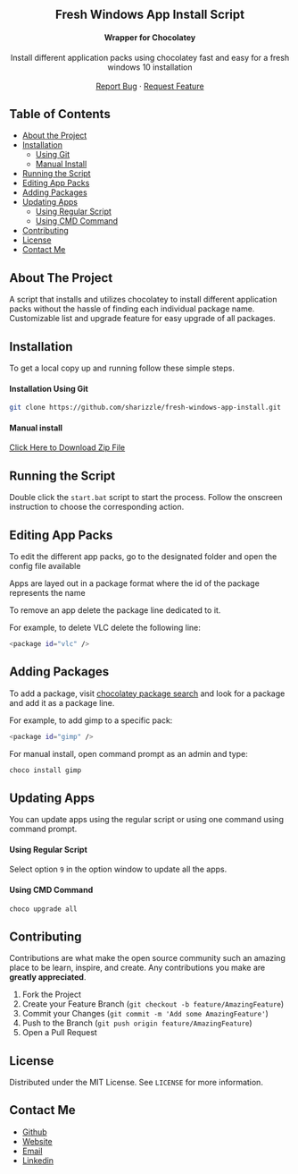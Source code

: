 <p align="center">
  <h2 align="center">Fresh Windows App Install Script</h2>
  <h4 align="center">Wrapper for Chocolatey</h4>

  <p align="center">
    Install different application packs using chocolatey fast and easy for a fresh windows 10 installation
    <br />
    <br />
    <a href="https://github.com/sharizzle/fresh-windows-app-install/issues">Report Bug</a>
    ·
    <a href="https://github.com/sharizzle/fresh-windows-app-install/issues">Request Feature</a>
  </p>
</p>

<!-- TABLE OF CONTENTS -->

## Table of Contents

- [About the Project](#about)
- [Installation](#installation)
  - [Using Git](#git)
  - [Manual Install](#manual)
- [Running the Script](#running)
- [Editing App Packs](#editing)
- [Adding Packages](#adding)
- [Updating Apps](#updating)
  - [Using Regular Script](#regular-script)
  - [Using CMD Command](#cmd-update)
- [Contributing](#contributing)
- [License](#license)
- [Contact Me](#contact)

<!-- ABOUT THE PROJECT -->

## About The Project <span id="about"></span>

A script that installs and utilizes chocolatey to install different application packs without the hassle of finding each individual package name. Customizable list and upgrade feature for easy upgrade of all packages.

<!-- GETTING STARTED -->

## Installation <span id="installation"></span>

To get a local copy up and running follow these simple steps.

#### Installation Using Git <span id="git"></span>

```sh
git clone https://github.com/sharizzle/fresh-windows-app-install.git
```

#### Manual install <span id="manual"></span>

[Click Here to Download Zip File](https://github.com/Sharizzle/fresh-windows-app-install/archive/master.zip)

## Running the Script <span id="running"></span>

Double click the `start.bat` script to start the process. Follow the onscreen instruction to choose the corresponding action.

## Editing App Packs <span id="editing"></span>

To edit the different app packs, go to the designated folder and open the config file available

Apps are layed out in a package format where the id of the package represents the name

To remove an app delete the package line dedicated to it.

For example, to delete VLC delete the following line:

```sh
<package id="vlc" />
```

## Adding Packages <span id="adding"></span>

To add a package, visit [chocolatey package search](https://chocolatey.org/packages) and look for a package and add it as a package line.

For example, to add gimp to a specific pack:

```sh
<package id="gimp" />
```

For manual install, open command prompt as an admin and type:

```sh
choco install gimp
```

## Updating Apps <span id="updating"></span>

You can update apps using the regular script or using one command using command prompt.

#### Using Regular Script <span id="regular-script"></span>

Select option `9` in the option window to update all the apps.

#### Using CMD Command <span id="cmd-update"></span>

```sh
choco upgrade all
```

<!-- CONTRIBUTING -->

## Contributing <span id="contributing"></span>

Contributions are what make the open source community such an amazing place to be learn, inspire, and create. Any contributions you make are **greatly appreciated**.

1. Fork the Project
2. Create your Feature Branch (`git checkout -b feature/AmazingFeature`)
3. Commit your Changes (`git commit -m 'Add some AmazingFeature'`)
4. Push to the Branch (`git push origin feature/AmazingFeature`)
5. Open a Pull Request

<!-- LICENSE -->

## License <span id="license"></span>

Distributed under the MIT License. See `LICENSE` for more information.

<!-- CONTACT -->

## Contact Me <span id="contact"></span>

- [Github](https://github.com/Sharizzle)
- [Website](https://sharif.thekanaan.com/)
- [Email](sharif@thekanaan.com)
- [Linkedin](https://www.linkedin.com/in/SharifKanaan/)
